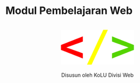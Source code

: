# Modul Pembelajaran Web

<br>

<div align="center">
	<img src="images/logo-divisi.png" width=200>
	<br><br>
	Disusun oleh KoLU Divisi Web
</div>